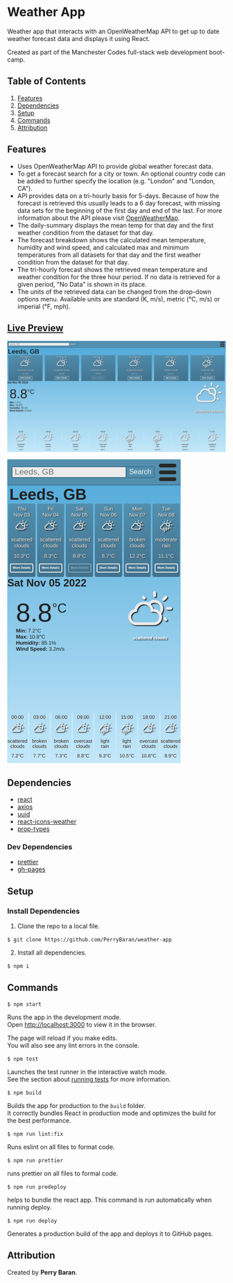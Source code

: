 # Weather App

Weather app that interacts with an OpenWeatherMap API to get up to date weather forecast data and displays it using React.

Created as part of the Manchester Codes full-stack web development boot-camp.

## Table of Contents

1. [Features](#features)
2. [Dependencies](#dependencies)
3. [Setup](#setup)
4. [Commands](#commands)
5. [Attribution](#attribution)

## Features

- Uses OpenWeatherMap API to provide global weather forecast data.
- To get a forecast search for a city or town. An optional country code can be added to further specify the location (e.g. "London" and "London, CA").
- API provides data on a tri-hourly basis for 5-days. Because of how the forecast is retrieved this usually leads to a 6 day forecast, with missing data sets for the beginning of the first day and end of the last. For more information about the API please visit [OpenWeatherMap](https://openweathermap.org/current).
- The daily-summary displays the mean temp for that day and the first weather condition from the dataset for that day.
- The forecast breakdown shows the calculated mean temperature, humidity and wind speed, and calculated max and minimum temperatures from all datasets for that day and the first weather condition from the dataset for that day.
- The tri-hourly forecast shows the retrieved mean temperature and weather condition for the three hour period. If no data is retrieved for a given period, "No Data" is shown in its place.
- The units of the retrieved data can be changed from the drop-down options menu. Available units are standard (K, m/s), metric (°C, m/s) or imperial (°F, mph).

## [Live Preview](https://perrybaran.github.io/weather-app)

![desktop view](./public/images/weather-desktop.png)

![mobile view](./public/images/weather-mobile.png)

## Dependencies

- [react](https://reactjs.org/)
- [axios](https://www.npmjs.com/package/axios)
- [uuid](https://www.npmjs.com/package/uuid)
- [react-icons-weather](https://www.npmjs.com/package/react-icons-weather)
- [prop-types](https://www.npmjs.com/package/prop-types)

### Dev Dependencies

- [prettier](https://prettier.io/docs/en/install.html)
- [gh-pages](https://www.npmjs.com/package/gh-pages)

## Setup

### Install Dependencies

1. Clone the repo to a local file.

```
$ git clone https://github.com/PerryBaran/weather-app
```

2. Install all dependencies.

```
$ npm i
```

## Commands

```
$ npm start
```

Runs the app in the development mode.\
Open [http://localhost:3000](http://localhost:3000) to view it in the browser.

The page will reload if you make edits.\
You will also see any lint errors in the console.

```
$ npm test
```

Launches the test runner in the interactive watch mode.\
See the section about [running tests](https://facebook.github.io/create-react-app/docs/running-tests) for more information.

```
$ npm build
```

Builds the app for production to the `build` folder.\
It correctly bundles React in production mode and optimizes the build for the best performance.

```
$ npm run lint:fix
```

Runs eslint on all files to format code.

```
$ npm run prettier
```

runs prettier on all files to formal code.

```
$ npm run predeploy
```

helps to bundle the react app. This command is run automatically when running deploy.

```
$ npm run deploy
```

Generates a production build of the app and deploys it to GitHub pages.

## Attribution

Created by **Perry Baran**.
